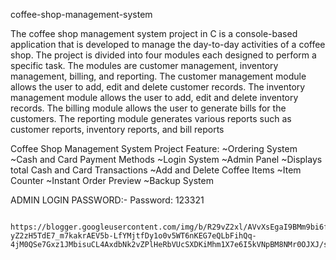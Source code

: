 coffee-shop-management-system


The coffee shop management system project in C is a console-based application that is developed to manage the day-to-day activities of a coffee shop. 
The project is divided into four modules each designed to perform a specific task. The modules are customer management, inventory management, billing, and reporting. The customer management module allows the user to add, edit and delete customer records.
The inventory management module allows the user to add, edit and delete inventory records. The billing module allows the user to generate bills for the customers. The reporting module generates various reports such as customer reports, inventory reports, and bill reports

Coffee Shop Management System Project Feature:
                 ~Ordering System
                 ~Cash and Card Payment Methods
                 ~Login System
                 ~Admin Panel
                 ~Displays total Cash and Card Transactions
                 ~Add and Delete Coffee Items
                 ~Item Counter
                 ~Instant Order Preview
                 ~Backup System
                 
                 
ADMIN LOGIN PASSWORD:-
              Password: 123321
                 
                 
                 
                 https://blogger.googleusercontent.com/img/b/R29vZ2xl/AVvXsEgaI9BMm9bi6f_vCoblZf81OcM3MMry6jGEqsGdOF0vjKlu11sQF_0drzER2lD-yZ2zH5TdE7_m7kakrAEV5b-LfYMjtfDy1o0v5WT6nKEG7eQLbFihQq-4jM0QSe7Gxz1JMbisuCL4AxdbNk2vZPlHeRbVUcSXDKiMhm1X7e6I5kVNpBM8NMr0OJXJ/s1200/Coffee%20Shop%20Management%20System%20Project%20in%20C.webp
